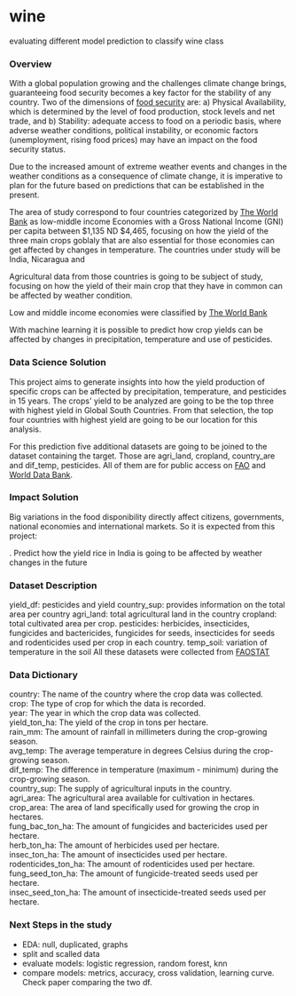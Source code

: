 # wine
evaluating different model prediction to classify wine class

### Overview
With a global population growing and the challenges climate change brings, guaranteeing food security becomes a key factor for the stability of any country. Two of the dimensions of [food security](https://www.worldbank.org/en/topic/agriculture/brief/food-security-update/what-is-food-security) are: a) Physical Availability, which is determined by the level of food production, stock levels and net trade, and b) Stability: adequate access to food on a periodic basis, where adverse weather conditions, political instability, or economic factors (unemployment, rising food prices) may have an impact on the food security status. 

Due to the increased amount of extreme weather events and changes in the weather conditions as a consequence of climate change, it is imperative to plan for the future based on predictions that can be established in the present.

The area of study correspond to four countries categorized by [The World Bank](https://datahelpdesk.worldbank.org/knowledgebase/articles/906519-world-bank-country-and-lending-groups) as low-middle income Economies with a Gross National Income (GNI) per capita between $1,135 ND $4,465, focusing on how the yield of the three main crops goblaly that are also essential for those economies can get affected by changes in temperature. The countries under study will be India, Nicaragua and 

Agricultural data from those countries is going to be subject of study, focusing on how the yield of their main crop that they have in common can be affected by weather condition.

Low and middle income economies were classified by [The World Bank](https://datahelpdesk.worldbank.org/knowledgebase/articles/906519-world-bank-country-and-lending-groups)

With machine learning it is possible to predict how crop yields can be affected by changes in precipitation, temperature and use of pesticides.

### Data Science Solution
This project aims to generate insights into how the yield production of specific crops can be affected by precipitation, temperature, and pesticides in 15 years. The crops' yield to be analyzed are going to be the top three with highest yield in Global South Countries. From that selection, the top four countries with highest yield are going to be our location for this analysis.

For this prediction five additional datasets are going to be joined to the dataset containing the target. Those are agri_land, cropland, country_are and dif_temp, pesticides. All of them are for public access on [FAO](https://www.fao.org/faostat/en/#data/QCL) and [World Data Bank](https://data.worldbank.org/indicator). 

### Impact Solution
Big variations in the food disponibility directly affect citizens, governments, national economies and international markets. So it is expected from this project:

. Predict how the yield rice in India is going to be affected by weather changes in the future

### Dataset Description

yield_df:  pesticides and yield
country_sup: provides information on the total area per country
agri_land: total agricultural land in the country
cropland:  total cultivated area per crop. 
pesticides: herbicides, insecticides, fungicides and bactericides, fungicides for seeds, insecticides for seeds and rodenticides used per crop in each country.
temp_soil: variation of temperature in the soil
All these datasets were collected from [FAOSTAT](https://www.fao.org/faostat/en/#data/QCL)

### Data Dictionary
country: The name of the country where the crop data was collected.<br>
crop: The type of crop for which the data is recorded.<br>
year: The year in which the crop data was collected.<br>
yield_ton_ha: The yield of the crop in tons per hectare.<br>
rain_mm: The amount of rainfall in millimeters during the crop-growing season.<br>
avg_temp: The average temperature in degrees Celsius during the crop-growing season.<br>
dif_temp: The difference in temperature (maximum - minimum) during the crop-growing season.<br>
country_sup: The supply of agricultural inputs in the country.<br>
agri_area: The agricultural area available for cultivation in hectares.<br>
crop_area: The area of land specifically used for growing the crop in hectares.<br>
fung_bac_ton_ha: The amount of fungicides and bactericides used per hectare.<br>
herb_ton_ha: The amount of herbicides used per hectare.<br>
insec_ton_ha: The amount of insecticides used per hectare.<br>
rodenticides_ton_ha: The amount of rodenticides used per hectare.<br>
fung_seed_ton_ha: The amount of fungicide-treated seeds used per hectare.<br>
insec_seed_ton_ha: The amount of insecticide-treated seeds used per hectare.

### Next Steps in the study
- EDA: null, duplicated, graphs
- split and scalled data
- evaluate models: logistic regression, random forest, knn
- compare models: metrics, accuracy, cross validation, learning curve. Check paper comparing the two df.
